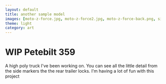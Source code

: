 ```yaml
---
layout: default
title: another sample model
images: [moto-z-force.jpg, moto-z-force2.jpg, moto-z-force-back.png, side-pro.png]
theme: light
category: art
---
```


# WIP Petebilt 359

A high poly truck I've been working on. You can see all the little detail from the side markers the the rear trailer locks. I'm having a lot of fun with this project
